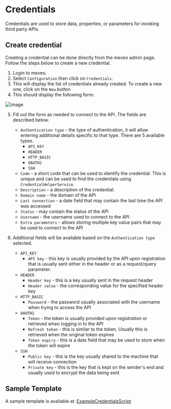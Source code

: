 # Credentials
Credentials are used to store data, properties, or parameters for invoking third party APIs.

## Create credential
Creating a credential can be done directly from the meveo admin page. Follow the steps below to create a new credential.

1. Login to meveo.
2. Select `Configuration` then click on `Credentials`.
3. This will display the list of credentials already created. To create a new one, click on the `New` button
4. This should display the following form:

![image](https://user-images.githubusercontent.com/6660853/229021964-19506463-194f-410a-8415-c4d4f467f2a3.png)

5. Fill out the form as needed to connect to the API.  The fields are described below.
    - `Authentication type` - the type of authentication, it will allow entering additional details specific to that type.  There are 5 available types.
      - `API_KEY`
      - `HEADER`
      - `HTTP_BASIC`
      - `OAUTH2`
      - `SSH`
    - `Code` - a short code that can be used to identify the credential.  This is unique and can be used to find the credentials using `CredentialHelperService`.
    - `Description` - a description of the credential.
    - `Domain name` - the domain of the API
    - `Last connection` - a date field that may contain the last time the API was accessed
    - `Status` - may contain the status of the API
    - `Username` - the username used to connect to the API
    - `Extra parameters` - allows storing multiple key value pairs that may be used to connect to the API

6. Additional fields will be available based on the `Authentication type` selected.
    - `API_KEY`
      - `API key` - this key is usually provided by the API upon registration that is usually sent either in the header or as a request/query parameter.
    - `HEADER`
      - `Header key` - this is a key usually sent in the request header
      - `Header value` - the corresponding value for the specified header key
    - `HTTP_BASIC`
      - `Password` - the password usually associated with the username when trying to access the API
    - `OAUTH2`
      - `Token` - the token is usually provided upon registration or retrieved when logging in to the API
      - `Refresh token` - this is similar to the token. Usually this is retrieved when the original token expires
      - `Token expiry` - this is a date field that may be used to store when the token will expire
    - `SSH`
      - `Public key` - this is the key usually shared to the machine that will receive connection
      - `Private key` - this is the key that is kept on the sender's end and usually used to encrypt the data being sent


## Sample Template
A sample template is available at: [ExampleCredentialsScript]([https://raw.githubusercontent.com/meveo-org/meveo.github.io/master/functions/ExampleCredentialsScript.java](https://github.com/meveo-org/meveo.github.io/blob/master/functions/ExampleCredentialsScript.java))
